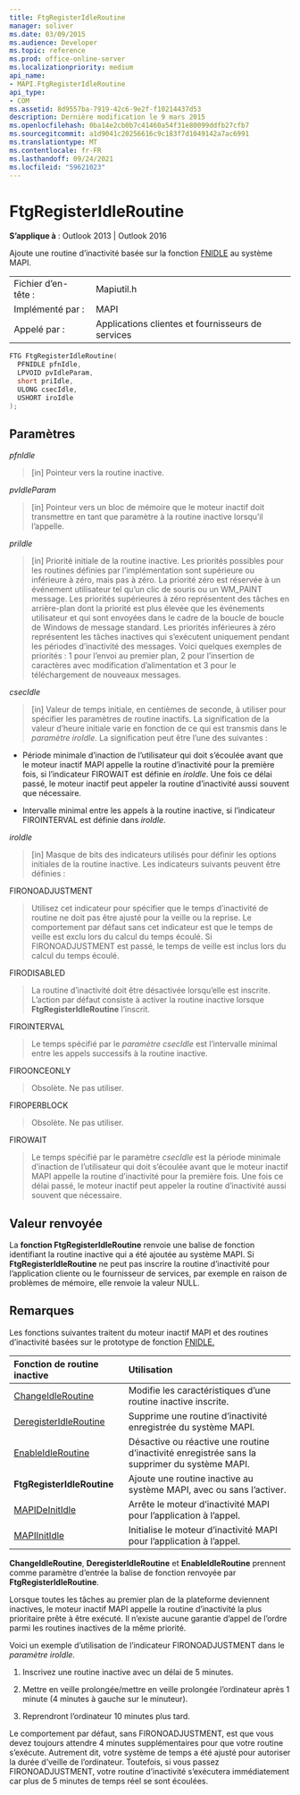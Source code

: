 ```yaml
---
title: FtgRegisterIdleRoutine
manager: soliver
ms.date: 03/09/2015
ms.audience: Developer
ms.topic: reference
ms.prod: office-online-server
ms.localizationpriority: medium
api_name:
- MAPI.FtgRegisterIdleRoutine
api_type:
- COM
ms.assetid: 8d9557ba-7919-42c6-9e2f-f10214437d53
description: Dernière modification le 9 mars 2015
ms.openlocfilehash: 0ba14e2cb0b7c41460a54f31e80099ddfb27cfb7
ms.sourcegitcommit: a1d9041c20256616c9c183f7d1049142a7ac6991
ms.translationtype: MT
ms.contentlocale: fr-FR
ms.lasthandoff: 09/24/2021
ms.locfileid: "59621023"
---
```

# <a name="ftgregisteridleroutine"></a>FtgRegisterIdleRoutine

**S’applique à** : Outlook 2013 | Outlook 2016 
  
Ajoute une routine d’inactivité basée sur la fonction [FNIDLE](fnidle.md) au système MAPI. 
  
|||
|:-----|:-----|
|Fichier d’en-tête :  <br/> |Mapiutil.h  <br/> |
|Implémenté par :  <br/> |MAPI  <br/> |
|Appelé par :  <br/> |Applications clientes et fournisseurs de services  <br/> |
   
```cpp
FTG FtgRegisterIdleRoutine(
  PFNIDLE pfnIdle,
  LPVOID pvIdleParam,
  short priIdle,
  ULONG csecIdle,
  USHORT iroIdle
);
```

## <a name="parameters"></a>Paramètres

_pfnIdle_
  
> [in] Pointeur vers la routine inactive. 
    
_pvIdleParam_
  
> [in] Pointeur vers un bloc de mémoire que le moteur inactif doit transmettre en tant que paramètre à la routine inactive lorsqu’il l’appelle. 
    
_priIdle_
  
> [in] Priorité initiale de la routine inactive. Les priorités possibles pour les routines définies par l’implémentation sont supérieure ou inférieure à zéro, mais pas à zéro. La priorité zéro est réservée à un événement utilisateur tel qu’un clic de souris ou un WM_PAINT message. Les priorités supérieures à zéro représentent des tâches en arrière-plan dont la priorité est plus élevée que les événements utilisateur et qui sont envoyées dans le cadre de la boucle de boucle de Windows de message standard. Les priorités inférieures à zéro représentent les tâches inactives qui s’exécutent uniquement pendant les périodes d’inactivité des messages. Voici quelques exemples de priorités : 1 pour l’envoi au premier plan, 2 pour l’insertion de caractères avec modification d’alimentation et 3 pour le téléchargement de nouveaux messages.
    
_csecIdle_
  
> [in] Valeur de temps initiale, en centièmes de seconde, à utiliser pour spécifier les paramètres de routine inactifs. La signification de la valeur d’heure initiale varie en fonction de ce qui est transmis dans le _paramètre iroIdle._ La signification peut être l’une des suivantes : 
    
  - Période minimale d’inaction de l’utilisateur qui doit s’écoulée avant que le moteur inactif MAPI appelle la routine d’inactivité pour la première fois, si l’indicateur FIROWAIT est définie en  _iroIdle_. Une fois ce délai passé, le moteur inactif peut appeler la routine d’inactivité aussi souvent que nécessaire. 
    
  - Intervalle minimal entre les appels à la routine inactive, si l’indicateur FIROINTERVAL est définie dans  _iroIdle_. 
    
_iroIdle_
  
> [in] Masque de bits des indicateurs utilisés pour définir les options initiales de la routine inactive. Les indicateurs suivants peuvent être définies :
    
  FIRONOADJUSTMENT
    
  > Utilisez cet indicateur pour spécifier que le temps d’inactivité de routine ne doit pas être ajusté pour la veille ou la reprise. Le comportement par défaut sans cet indicateur est que le temps de veille est exclu lors du calcul du temps écoulé. Si FIRONOADJUSTMENT est passé, le temps de veille est inclus lors du calcul du temps écoulé.
      
  FIRODISABLED
    
  > La routine d’inactivité doit être désactivée lorsqu’elle est inscrite. L’action par défaut consiste à activer la routine inactive lorsque **FtgRegisterIdleRoutine** l’inscrit. 
      
  FIROINTERVAL 
    
  > Le temps spécifié par le  _paramètre csecIdle_ est l’intervalle minimal entre les appels successifs à la routine inactive. 
      
  FIROONCEONLY 
    
  > Obsolète. Ne pas utiliser.  
      
  FIROPERBLOCK 
    
  > Obsolète. Ne pas utiliser.  
      
  FIROWAIT 
    
  > Le temps spécifié par le paramètre  _csecIdle_ est la période minimale d’inaction de l’utilisateur qui doit s’écoulée avant que le moteur inactif MAPI appelle la routine d’inactivité pour la première fois. Une fois ce délai passé, le moteur inactif peut appeler la routine d’inactivité aussi souvent que nécessaire. 
    
## <a name="return-value"></a>Valeur renvoyée

La **fonction FtgRegisterIdleRoutine** renvoie une balise de fonction identifiant la routine inactive qui a été ajoutée au système MAPI. Si **FtgRegisterIdleRoutine** ne peut pas inscrire la routine d’inactivité pour l’application cliente ou le fournisseur de services, par exemple en raison de problèmes de mémoire, elle renvoie la valeur NULL. 
  
## <a name="remarks"></a>Remarques

Les fonctions suivantes traitent du moteur inactif MAPI et des routines d’inactivité basées sur le prototype de fonction [FNIDLE.](fnidle.md) 
  
|**Fonction de routine inactive**|**Utilisation**|
|:-----|:-----|
|[ChangeIdleRoutine](changeidleroutine.md) <br/> |Modifie les caractéristiques d’une routine inactive inscrite.  <br/> |
|[DeregisterIdleRoutine](deregisteridleroutine.md) <br/> |Supprime une routine d’inactivité enregistrée du système MAPI.  <br/> |
|[EnableIdleRoutine](enableidleroutine.md) <br/> |Désactive ou réactive une routine d’inactivité enregistrée sans la supprimer du système MAPI.  <br/> |
|**FtgRegisterIdleRoutine** <br/> |Ajoute une routine inactive au système MAPI, avec ou sans l’activer.  <br/> |
|[MAPIDeInitIdle](mapideinitidle.md) <br/> |Arrête le moteur d’inactivité MAPI pour l’application à l’appel.  <br/> |
|[MAPIInitIdle](mapiinitidle.md) <br/> |Initialise le moteur d’inactivité MAPI pour l’application à l’appel.  <br/> |
   
**ChangeIdleRoutine**, **DeregisterIdleRoutine** et **EnableIdleRoutine** prennent comme paramètre d’entrée la balise de fonction renvoyée par **FtgRegisterIdleRoutine**. 
  
Lorsque toutes les tâches au premier plan de la plateforme deviennent inactives, le moteur inactif MAPI appelle la routine d’inactivité la plus prioritaire prête à être exécuté. Il n’existe aucune garantie d’appel de l’ordre parmi les routines inactives de la même priorité. 
  
Voici un exemple d’utilisation de l’indicateur FIRONOADJUSTMENT dans le _paramètre iroIdle._ 
  
1. Inscrivez une routine inactive avec un délai de 5 minutes.
    
2. Mettre en veille prolongée/mettre en veille prolongée l’ordinateur après 1 minute (4 minutes à gauche sur le minuteur).
    
3. Reprendront l’ordinateur 10 minutes plus tard.
    
Le comportement par défaut, sans FIRONOADJUSTMENT, est que vous devez toujours attendre 4 minutes supplémentaires pour que votre routine s’exécute. Autrement dit, votre système de temps a été ajusté pour autoriser la durée d’veille de l’ordinateur. Toutefois, si vous passez FIRONOADJUSTMENT, votre routine d’inactivité s’exécutera immédiatement car plus de 5 minutes de temps réel se sont écoulées.
  


